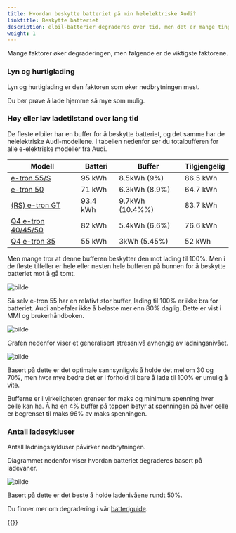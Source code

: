 ```yaml
---
title: Hvordan beskytte batteriet på min helelektriske Audi?
linktitle: Beskytte batteriet
description: elbil-batterier degraderes over tid, men det er mange ting du kan gjøre for at de skal beholde kapasiteten lenger.
weight: 1
---
```


Mange faktorer øker degraderingen, men følgende er de viktigste faktorene.

### Lyn og hurtiglading

Lyn og hurtiglading er den faktoren som øker nedbrytningen mest.

Du bør prøve å lade hjemme så mye som mulig.

### Høy eller lav ladetilstand over lang tid

De fleste elbiler har en buffer for å beskytte batteriet, og det samme har de helelektriske Audi-modellene. I tabellen nedenfor ser du totalbufferen for alle e-elektriske modeller fra Audi.

| Modell | Batteri | Buffer | Tilgjengelig |
|------|-------|-------|-------|
| [e-tron 55/S](/models/e-tron/drivetrain/battery/) | 95 kWh | 8.5kWh (9%)  | 86.5 kWh |
| [e-tron 50](/models/e-tron/drivetrain/battery/) | 71 kWh | 6.3kWh (8.9%)  | 64.7 kWh |
| [(RS) e-tron GT](/models/e-tron-gt/drivetrain/battery/) | 93.4 kWh | 9.7kWh (10.4%%)  | 83.7 kWh |
| [Q4 e-tron 40/45/50](/models/q4-e-tron/drivetrain/battery/#battery-q4-40-e-tron-and-q4-50-e-tron)  | 82 kWh | 5.4kWh (6.6%)  | 76.6 kWh |
| [Q4 e-tron 35](/models/q4-e-tron/drivetrain/battery/#battery-q4-35) | 55 kWh | 3kWh (5.45%)  | 52 kWh |

Men mange tror at denne bufferen beskytter den mot lading til 100%. Men i de fleste tilfeller er hele eller nesten hele bufferen på bunnen for å beskytte batteriet mot å gå tomt.

![bilde](buffersize.png "Buffer størrelse" )

Så selv e-tron 55 har en relativt stor buffer, lading til 100% er ikke bra for batteriet. Audi anbefaler ikke å belaste mer enn 80% daglig. Dette er vist i MMI og brukerhåndboken.

![bilde](chargingtarget.png "Lademål")

Grafen nedenfor viser et generalisert stressnivå avhengig av ladningsnivået.

![bilde](evstoragestress.png)

Basert på dette er det optimale sannsynligvis å holde det mellom 30 og 70%, men hvor mye bedre det er i forhold til bare å lade til 100% er umulig å vite.

Bufferne er i virkeligheten grenser for maks og minimum spenning hver celle kan ha. Å ha en 4% buffer på toppen betyr at spenningen på hver celle er begrenset til maks 96% av maks spenningen.

### Antall ladesykluser

Antall ladningssykluser påvirker nedbrytningen.

Diagrammet nedenfor viser hvordan batteriet degraderes basert på ladevaner.

![bilde](dstcycles.png "Battery degradation")

Basert på dette er det beste å holde ladenivåene rundt 50%.

Du finner mer om degradering i vår [batteriguide](../../../technology/battery/).

{{<children description="true" />}}
